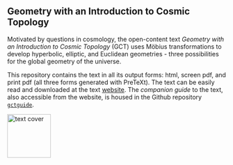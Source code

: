 ## Geometry with an Introduction to Cosmic Topology

Motivated by questions in cosmology, the open-content text *Geometry with an Introduction to Cosmic Topology* (GCT) uses Möbius transformations to develop hyperbolic, elliptic, and Euclidean geometries - three possibilities for the global geometry of the universe.

This repository contains the text in all its output forms: html, screen pdf, and print pdf (all three forms generated with PreTeXt). The text can be easily read and downloaded at the text [website](https://mphitchman.com). The *companion guide* to the text, also accessible from the website, is housed in the Github repository [`gctguide`](https://github.com/mphitchman/gctguide).

[<img src="https://mphitchman.com/images/cover18.png" alt="text cover" style="width:100px;"/>](https://mphitchman.com) 


